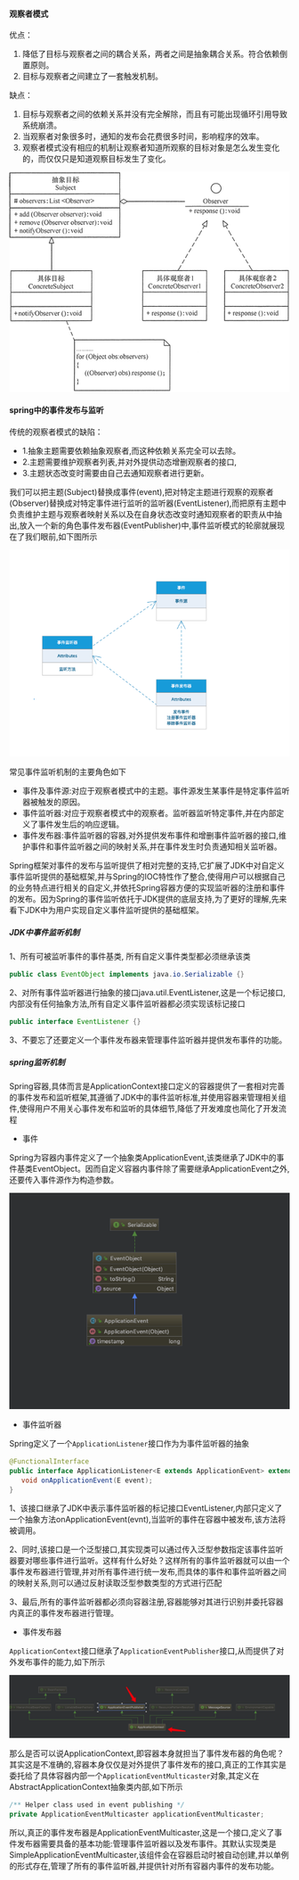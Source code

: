 #### 观察者模式

优点：

1. 降低了目标与观察者之间的耦合关系，两者之间是抽象耦合关系。符合依赖倒置原则。
2. 目标与观察者之间建立了一套触发机制。

缺点：

1. 目标与观察者之间的依赖关系并没有完全解除，而且有可能出现循环引用导致系统崩溃。
2. 当观察者对象很多时，通知的发布会花费很多时间，影响程序的效率。
3. 观察者模式没有相应的机制让观察者知道所观察的目标对象是怎么发生变化的，而仅仅只是知道观察目标发生了变化。

![观察者模式的结构图](images/3-1Q1161A6221S.gif)



#### spring中的事件发布与监听

传统的观察者模式的缺陷：

- 1.抽象主题需要依赖抽象观察者,而这种依赖关系完全可以去除。
- 2.主题需要维护观察者列表,并对外提供动态增删观察者的接口,
- 3.主题状态改变时需要由自己去通知观察者进行更新。

我们可以把主题(Subject)替换成事件(event),把对特定主题进行观察的观察者(Observer)替换成对特定事件进行监听的监听器(EventListener),而把原有主题中负责维护主题与观察者映射关系以及在自身状态改变时通知观察者的职责从中抽出,放入一个新的角色事件发布器(EventPublisher)中,事件监听模式的轮廓就展现在了我们眼前,如下图所示

![img](images/1422237-20181117122750656-1595900955.png)

常见事件监听机制的主要角色如下

- 事件及事件源:对应于观察者模式中的主题。事件源发生某事件是特定事件监听器被触发的原因。
- 事件监听器:对应于观察者模式中的观察者。监听器监听特定事件,并在内部定义了事件发生后的响应逻辑。
- 事件发布器:事件监听器的容器,对外提供发布事件和增删事件监听器的接口,维护事件和事件监听器之间的映射关系,并在事件发生时负责通知相关监听器。

Spring框架对事件的发布与监听提供了相对完整的支持,它扩展了JDK中对自定义事件监听提供的基础框架,并与Spring的IOC特性作了整合,使得用户可以根据自己的业务特点进行相关的自定义,并依托Spring容器方便的实现监听器的注册和事件的发布。因为Spring的事件监听依托于JDK提供的底层支持,为了更好的理解,先来看下JDK中为用户实现自定义事件监听提供的基础框架。



##### JDK中事件监听机制

1、所有可被监听事件的事件基类,  所有自定义事件类型都必须继承该类

```java
public class EventObject implements java.io.Serializable {}
```

2、对所有事件监听器进行抽象的接口java.util.EventListener,这是一个标记接口,内部没有任何抽象方法,所有自定义事件监听器都必须实现该标记接口

```java
public interface EventListener {}
```

3、不要忘了还要定义一个事件发布器来管理事件监听器并提供发布事件的功能。



##### spring监听机制

Spring容器,具体而言是ApplicationContext接口定义的容器提供了一套相对完善的事件发布和监听框架,其遵循了JDK中的事件监听标准,并使用容器来管理相关组件,使得用户不用关心事件发布和监听的具体细节,降低了开发难度也简化了开发流程

- 事件

Spring为容器内事件定义了一个抽象类ApplicationEvent,该类继承了JDK中的事件基类EventObject。因而自定义容器内事件除了需要继承ApplicationEvent之外,还要传入事件源作为构造参数。

![img](images/1422237-20181117121330549-758393083.png)



- 事件监听器

Spring定义了一个`ApplicationListener`接口作为为事件监听器的抽象

```java
@FunctionalInterface
public interface ApplicationListener<E extends ApplicationEvent> extends EventListener {
   void onApplicationEvent(E event);
}
```

1、该接口继承了JDK中表示事件监听器的标记接口EventListener,内部只定义了一个抽象方法onApplicationEvent(evnt),当监听的事件在容器中被发布,该方法将被调用。

2、同时,该接口是一个泛型接口,其实现类可以通过传入泛型参数指定该事件监听器要对哪些事件进行监听。这样有什么好处？这样所有的事件监听器就可以由一个事件发布器进行管理,并对所有事件进行统一发布,而具体的事件和事件监听器之间的映射关系,则可以通过反射读取泛型参数类型的方式进行匹配

3、最后,所有的事件监听器都必须向容器注册,容器能够对其进行识别并委托容器内真正的事件发布器进行管理。



- 事件发布器

`ApplicationContext`接口继承了`ApplicationEventPublisher`接口,从而提供了对外发布事件的能力,如下所示

![img](images/1422237-20181117121353627-808628342.png)

那么是否可以说ApplicationContext,即容器本身就担当了事件发布器的角色呢？其实这是不准确的,容器本身仅仅是对外提供了事件发布的接口,真正的工作其实是委托给了具体容器内部一个`ApplicationEventMulticaster`对象,其定义在AbstractApplicationContext抽象类内部,如下所示

```java
/** Helper class used in event publishing */
private ApplicationEventMulticaster applicationEventMulticaster;
```

所以,真正的事件发布器是ApplicationEventMulticaster,这是一个接口,定义了事件发布器需要具备的基本功能:管理事件监听器以及发布事件。其默认实现类是
SimpleApplicationEventMulticaster,该组件会在容器启动时被自动创建,并以单例的形式存在,管理了所有的事件监听器,并提供针对所有容器内事件的发布功能。

